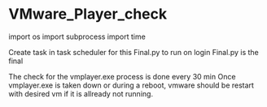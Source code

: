 # VMware_Player_check

import os
import subprocess
import time

Create task in task scheduler for this Final.py to run on login
Final.py is the final

The check for the vmplayer.exe process is done every 30 min
Once vmplayer.exe is taken down or during a reboot, vmware should be restart with desired vm if it is allready not running.

